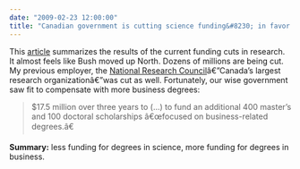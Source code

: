 ```yaml
---
date: "2009-02-23 12:00:00"
title: "Canadian government is cutting science funding&#8230; in favor of business degrees!"
---
```




This [article](http://www.macleans.ca/politics/ottawa/lets-play-cut-the-granting-councils/) summarizes the results of the current funding cuts in research. It almost feels like Bush moved up North. Dozens of millions are being cut. My previous employer, the [National Research Council](http://www.nrc-cnrc.gc.ca/index.html)â€”Canada&rsquo;s largest research organizationâ€”was cut as well.
Fortunately, our wise government saw fit to compensate with more business degrees:

>  $17.5 million over three years to (&hellip;) to fund an additional 400 master&rsquo;s and 100 doctoral scholarships â€œfocused on business-related degrees.â€

__Summary:__ less funding for degrees in science, more funding for degrees in business.


